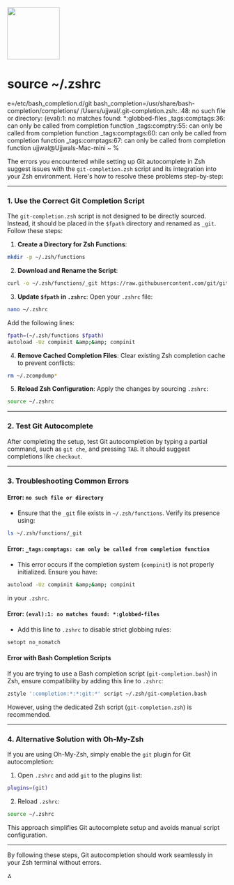 <img src="https://r2cdn.perplexity.ai/pplx-full-logo-primary-dark%402x.png" class="logo" width="120"/>

# source ~/.zshrc

e=/etc/bash_completion.d/git
bash_completion=/usr/share/bash-completion/completions/
/Users/ujjwal/.git-completion.zsh:.:48: no such file or directory:
(eval):1: no matches found: *:globbed-files
_tags:comptags:36: can only be called from completion function
_tags:comptry:55: can only be called from completion function
_tags:comptags:60: can only be called from completion function
_tags:comptags:67: can only be called from completion function
ujjwal@Ujjwals-Mac-mini ~ %

The errors you encountered while setting up Git autocomplete in Zsh suggest issues with the `git-completion.zsh` script and its integration into your Zsh environment. Here's how to resolve these problems step-by-step:

---

### **1. Use the Correct Git Completion Script**

The `git-completion.zsh` script is not designed to be directly sourced. Instead, it should be placed in the `$fpath` directory and renamed as `_git`. Follow these steps:

1. **Create a Directory for Zsh Functions**:

```bash
mkdir -p ~/.zsh/functions
```

2. **Download and Rename the Script**:

```bash
curl -o ~/.zsh/functions/_git https://raw.githubusercontent.com/git/git/master/contrib/completion/git-completion.zsh
```

3. **Update `$fpath` in `.zshrc`**:
Open your `.zshrc` file:

```bash
nano ~/.zshrc
```

Add the following lines:

```bash
fpath=(~/.zsh/functions $fpath)
autoload -Uz compinit &amp;&amp; compinit
```

4. **Remove Cached Completion Files**:
Clear existing Zsh completion cache to prevent conflicts:

```bash
rm ~/.zcompdump*
```

5. **Reload Zsh Configuration**:
Apply the changes by sourcing `.zshrc`:

```bash
source ~/.zshrc
```


---

### **2. Test Git Autocomplete**

After completing the setup, test Git autocompletion by typing a partial command, such as `git che`, and pressing `TAB`. It should suggest completions like `checkout`.

---

### **3. Troubleshooting Common Errors**

#### **Error: `no such file or directory`**

- Ensure that the `_git` file exists in `~/.zsh/functions`. Verify its presence using:

```bash
ls ~/.zsh/functions/_git
```


#### **Error: `_tags:comptags: can only be called from completion function`**

- This error occurs if the completion system (`compinit`) is not properly initialized. Ensure you have:

```bash
autoload -Uz compinit &amp;&amp; compinit
```

in your `.zshrc`.


#### **Error: `(eval):1: no matches found: *:globbed-files`**

- Add this line to `.zshrc` to disable strict globbing rules:

```bash
setopt no_nomatch
```


#### **Error with Bash Completion Scripts**

If you are trying to use a Bash completion script (`git-completion.bash`) in Zsh, ensure compatibility by adding this line to `.zshrc`:

```bash
zstyle ':completion:*:*:git:*' script ~/.zsh/git-completion.bash
```

However, using the dedicated Zsh script (`git-completion.zsh`) is recommended.

---

### **4. Alternative Solution with Oh-My-Zsh**

If you are using Oh-My-Zsh, simply enable the `git` plugin for Git autocompletion:

1. Open `.zshrc` and add `git` to the plugins list:

```bash
plugins=(git)
```

2. Reload `.zshrc`:

```bash
source ~/.zshrc
```


This approach simplifies Git autocomplete setup and avoids manual script configuration.

---

By following these steps, Git autocompletion should work seamlessly in your Zsh terminal without errors.

<div>⁂</div>

[^1]: https://www.baeldung.com/linux/git-autocompletion

[^2]: https://superuser.com/questions/987132/zsh-git-tab-autocomplete-not-working-if-head-is-next-to-last-word-on-input

[^3]: https://stackoverflow.com/questions/28028740/git-tab-completion-in-zsh-throwing-errors

[^4]: https://stackoverflow.com/questions/67624858/zsh-git-autocomplete-git-find-on-cmdline-error

[^5]: https://unix.stackexchange.com/questions/269791/zsh-tab-completion-for-function-with-git-commands

[^6]: https://unix.stackexchange.com/questions/738745/zsh-autocompletion-for-git-bare-repos

[^7]: https://unix.stackexchange.com/questions/335145/using-zsh-autocompletion-for-alias

[^8]: https://superuser.com/questions/46321/tweaking-zsh-git-autocompletion

[^9]: https://dev.to/rossijonas/how-to-set-up-history-based-autocompletion-in-zsh-k7o

[^10]: https://superuser.com/questions/40529/why-zsh-git-autocompletion-is-not-as-good-as-bash

[^11]: https://superuser.com/questions/1066743/how-to-get-bash-style-autocompletion-in-zsh-for-git-command

[^12]: https://bugzilla.redhat.com/show_bug.cgi?id=2055162

[^13]: https://unix.stackexchange.com/questions/783028/zsh-completion-not-working-for-self-defined-function-based-on-git

[^14]: https://unix.stackexchange.com/questions/120752/zsh-autocompletion-gives-seemingly-random-errors-after-some-time

[^15]: https://github.com/marlonrichert/zsh-autocomplete

[^16]: https://unix.stackexchange.com/questions/590186/zsh-completion-for-git-does-not-autocomplete-absolute-path

[^17]: https://stackoverflow.com/questions/60877052/zsh-autocompletion-appears-to-only-work-with-built-in-commands

[^18]: https://stackoverflow.com/questions/26462667/git-completion-not-working-in-zsh-on-os-x-yosemite-with-homebrew

[^19]: https://unix.stackexchange.com/questions/550559/zsh-file-autocompletion-with-bare-git-repo

[^20]: https://gist.github.com/ctechols/ca1035271ad134841284?permalink_comment_id=3483853

